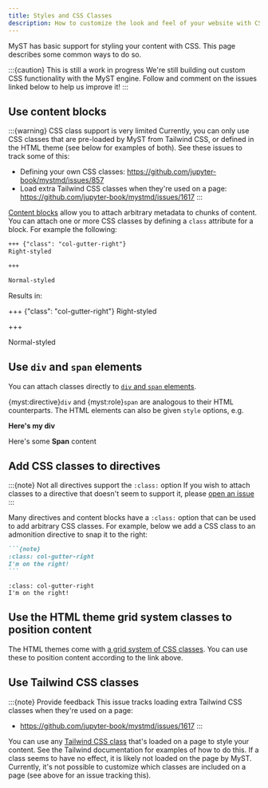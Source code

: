 ```yaml
---
title: Styles and CSS Classes
description: How to customize the look and feel of your website with CSS.
---
```


MyST has basic support for styling your content with CSS.
This page describes some common ways to do so.

:::{caution} This is still a work in progress
We're still building out custom CSS functionality with the MyST engine.
Follow and comment on the issues linked below to help us improve it!
:::

## Use content blocks

:::{warning} CSS class support is very limited
Currently, you can only use CSS classes that are pre-loaded by MyST from Tailwind CSS, or defined in the HTML theme (see below for examples of both).
See these issues to track some of this:

- Defining your own CSS classes: https://github.com/jupyter-book/mystmd/issues/857
- Load extra Tailwind CSS classes when they're used on a page: https://github.com/jupyter-book/mystmd/issues/1617
:::

[Content blocks](../blocks.md) allow you to attach arbitrary metadata to chunks of content.
You can attach one or more CSS classes by defining a `class` attribute for a block.
For example the following:

```md
+++ {"class": "col-gutter-right"}
Right-styled

+++

Normal-styled
```

Results in:

+++ {"class": "col-gutter-right"}
Right-styled

+++

Normal-styled

## Use `div` and `span` elements

You can attach classes directly to [`div` and `span` elements](#div-and-span).

{myst:directive}`div` and {myst:role}`span` are analogous to their HTML counterparts. The HTML elements can also be given `style` options, e.g.

<div class="col-gutter-right" style="font-weight: bold;">Here's my div</div>

Here's some <span class="col-gutter-right" style="font-weight:bold;">Span</span> content

## Add CSS classes to directives

:::{note} Not all directives support the `:class:` option
If you wish to attach classes to a directive that doesn't seem to support it, please [open an issue](https://github.com/jupyter-book/mystmd/issues)
:::

Many directives and content blocks have a `:class:` option that can be used to add arbitrary CSS classes.
For example, below we add a CSS class to an admonition directive to snap it to the right:

````md
```{note}
:class: col-gutter-right
I'm on the right!
```
````

```{note}
:class: col-gutter-right
I'm on the right!
```

## Use the HTML theme grid system classes to position content

The HTML themes come with [a grid system of CSS classes](https://jupyter-book.github.io/myst-theme/?path=/docs/components-grid-system--docs).
You can use these to position content according to the link above.

## Use Tailwind CSS classes

:::{note} Provide feedback
This issue tracks loading extra Tailwind CSS classes when they're used on a page:

- https://github.com/jupyter-book/mystmd/issues/1617
:::

You can use any [Tailwind CSS class](https://tailwindcss.com/docs/installation) that's loaded on a page to style your content.
See the Tailwind documentation for examples of how to do this.
If a class seems to have no effect, it is likely not loaded on the page by MyST.
Currently, it's not possible to customize which classes are included on a page (see above for an issue tracking this).
